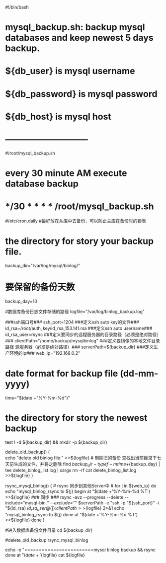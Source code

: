 #!/bin/bash
# mysql_backup.sh: backup mysql databases and keep newest 5 days backup.  
#  
# ${db_user} is mysql username  
# ${db_password} is mysql password  
# ${db_host} is mysql host   
# —————————–  
#/root/mysql_backup.sh
# every 30 minute AM execute database backup
# */30 * * * * /root/mysql_backup.sh
#/etc/cron.daily
#最好放在从库中去备份，可以防止主库在备份时的锁表

# the directory for story your backup file.  #
backup_dir="/var/log/mysql/binlog/"

# 要保留的备份天数 #
backup_day=10

#数据库备份日志文件存储的路径
logfile="/var/log/binlog_backup.log"

###ssh端口号###
ssh_port=1204
###定义ssh auto key的文件###
id_rsa=/root/auth_key/id_rsa_153.141.rsa
###定义ssh auto username###
id_rsa_user=rsync
###定义要同步的远程服务器的目录路径（必须是绝对路径）###
clientPath="/home/backup/mysqlbinlog"
###定义要镜像的本地文件目录路径 源服务器（必须是绝对路径）###
serverPath=${backup_dir}
###定义生产环境的ip###
web_ip="192.168.0.2"

# date format for backup file (dd-mm-yyyy)  #
time="$(date +"%Y-%m-%d")"

# the directory for story the newest backup  #
test ! -d ${backup_dir} && mkdir -p ${backup_dir}

delete_old_backup()
{    
    echo "delete old binlog file:" >>${logfile}
    # 删除旧的备份 查找出当前目录下七天前生成的文件，并将之删除
    find ${backup_dir} -type f -mtime +${backup_day} | tee delete_binlog_list.log | xargs rm -rf
    cat delete_binlog_list.log >>${logfile}
}

rsync_mysql_binlog()
{
    # rsync 同步到其他Server中 #
    for j in ${web_ip}
    do                
        echo "mysql_binlog_rsync to ${j} begin at "$(date +'%Y-%m-%d %T') >>${logfile}
        ### 同步 ###
        rsync -avz --progress --delete --include="mysql-bin.*" --exclude="*" $serverPath -e "ssh -p "${ssh_port}" -i "${id_rsa} ${id_rsa_user}@${j}:$clientPath >>${logfile} 2>&1 
        echo "mysql_binlog_rsync to ${j} done at "$(date +'%Y-%m-%d %T') >>${logfile}
    done
}

#进入数据库备份文件目录
cd ${backup_dir}

#delete_old_backup
rsync_mysql_binlog

echo -e "========================mysql binlog backup && rsync done at "$(date +'%Y-%m-%d %T')"============================\n\n">>${logfile}
cat ${logfile}
